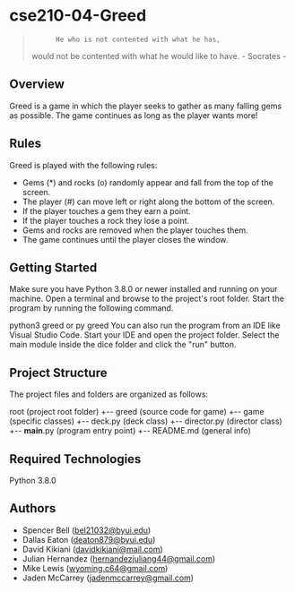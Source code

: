 # cse210-04-Greed
>           He who is not contented with what he has,
>   would not be contented with what he would like to have.
>                       - Socrates -

## Overview
Greed is a game in which the player seeks to gather as many falling gems as possible. The game continues as long as the player wants more!

## Rules
Greed is played with the following rules:

- Gems (*) and rocks (o) randomly appear and fall from the top of the screen.
- The player (#) can move left or right along the bottom of the screen.
- If the player touches a gem they earn a point.
- If the player touches a rock they lose a point.
- Gems and rocks are removed when the player touches them.
- The game continues until the player closes the window.

## Getting Started
Make sure you have Python 3.8.0 or newer installed and running on your machine. Open a terminal and browse to the project's root folder. Start the program by running the following command.

python3 greed or py greed
You can also run the program from an IDE like Visual Studio Code. Start your IDE and open the project folder. Select the main module inside the dice folder and click the "run" button.

## Project Structure
The project files and folders are organized as follows:

root                    (project root folder)
+-- greed               (source code for game)
  +-- game              (specific classes)
    +-- deck.py         (deck class)
    +-- director.py     (director class)
  +-- __main__.py       (program entry point)
+-- README.md           (general info)

## Required Technologies
Python 3.8.0

## Authors
- Spencer Bell (bel21032@byui.edu)
- Dallas Eaton (deaton879@byui.edu)
- David Kikiani (davidkikiani@mail.com)
- Julian Hernandez (hernandezjuliang44@gmail.com)
- Mike Lewis (wyoming.c64@gmail.com)
- Jaden McCarrey (jadenmccarrey@gmail.com)